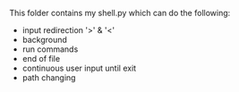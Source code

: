 This folder contains my shell.py which can do the following:

* input redirection '>' & '<'
* background
* run commands
* end of file
* continuous user input until exit
* path changing

